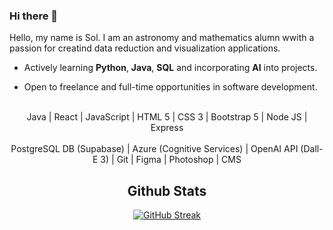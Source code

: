 ### Hi there 👋

Hello, my name is Sol. I am an astronomy and mathematics alumn wwith a passion for creatind data reduction and visualization applications.

- Actively learning **Python**, **Java**, **SQL** and incorporating **AI** into projects. 

- Open to freelance and full-time opportunities in software development.

<br>
<div align="center">
  
<div>Java | React | JavaScript | HTML 5 | CSS 3 | Bootstrap 5 | Node JS | Express</div>
<br>

<div>PostgreSQL DB (Supabase) | Azure (Cognitive Services) | OpenAI API (Dall-E 3) | Git | Figma | Photoshop | CMS</div>


## Github Stats
<a href="https://git.io/streak-stats"><img src="https://streak-stats.demolab.com?user=solroj0" alt="GitHub Streak" /></a>
